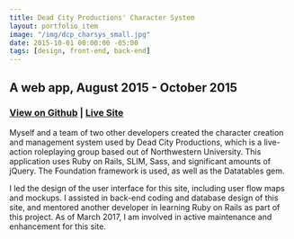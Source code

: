 ```yaml
---
title: Dead City Productions' Character System
layout: portfolio_item
image: "/img/dcp_charsys_small.jpg"
date: 2015-10-01 00:00:00 -05:00
tags: [design, front-end, back-end]
---
```


## A web app, August 2015 - October 2015
### [View on Github](https://github.com/deadcity/charsys) | [Live Site](http://characters.deadcityproductions.com/login)

<p>Myself and a team of two other developers created the character creation and management system used by Dead City Productions, which is a live-action roleplaying group based out of Northwestern University. This application uses Ruby on Rails, SLIM, Sass, and significant amounts of jQuery. The Foundation framework is used, as well as the Datatables gem.</p>
<p>I led the design of the user interface for this site, including user flow maps and mockups. I assisted in back-end coding and database design of this site, and mentored another developer in learning Ruby on Rails as part of this project. As of March 2017, I am involved in active maintenance and enhancement for this site.</p>

